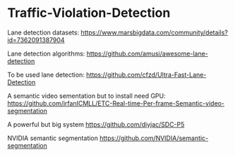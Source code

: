 # Traffic-Violation-Detection

Lane detection datasets: https://www.marsbigdata.com/community/details?id=7362091387904

Lane detection algorithms: https://github.com/amusi/awesome-lane-detection

To be used lane detection: https://github.com/cfzd/Ultra-Fast-Lane-Detection

A semantic video sementation but to install need GPU: https://github.com/irfanICMLL/ETC-Real-time-Per-frame-Semantic-video-segmentation

A powerful but big system https://github.com/diyjac/SDC-P5

NVIDIA semantic segmentation https://github.com/NVIDIA/semantic-segmentation
